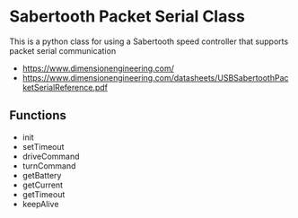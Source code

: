 Sabertooth Packet Serial Class
==============================

This is a python class for using a Sabertooth speed controller that supports packet serial communication

* https://www.dimensionengineering.com/
* https://www.dimensionengineering.com/datasheets/USBSabertoothPacketSerialReference.pdf

Functions 
---------

* init
* setTimeout
* driveCommand
* turnCommand
* getBattery
* getCurrent
* getTimeout
* keepAlive


